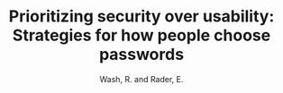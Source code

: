 ---
layout: workshop
type: workshop
category: workshop
tags: privacy
title: "Prioritizing security over usability: Strategies for how people choose passwords"
author: Wash, R. and Rader, E.
year: 2021
workshop: "2021 Symposium on Usable Privacy and Security"
papertype: Poster
abstract: false
poster: "jcs_SOUPS2021_poster.pdf"
---